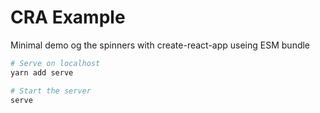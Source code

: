 # CRA Example

Minimal demo og the spinners with create-react-app useing ESM bundle

```sh
# Serve on localhost
yarn add serve

# Start the server
serve
```
